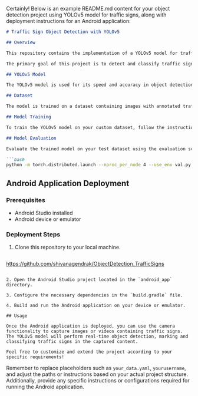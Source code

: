 Certainly! Below is an example README.md content for your object detection project using YOLOv5 model for traffic signs, along with deployment instructions for an Android application:

```markdown
# Traffic Sign Object Detection with YOLOv5

## Overview

This repository contains the implementation of a YOLOv5 model for traffic sign object detection. The YOLO (You Only Look Once) algorithm is a real-time object detection system, and the v5 version is known for its efficiency and accuracy.

The primary goal of this project is to detect and classify traffic signs in images or video frames, with a focus on real-time performance.

## YOLOv5 Model

The YOLOv5 model is used for its speed and accuracy in object detection tasks. You can find the official YOLOv5 repository [here](https://github.com/ultralytics/yolov5).

## Dataset

The model is trained on a dataset containing images with annotated traffic signs. Make sure to use a diverse dataset that covers various scenarios and types of traffic signs.

## Model Training

To train the YOLOv5 model on your custom dataset, follow the instructions provided in the [YOLOv5 repository](https://github.com/ultralytics/yolov5).

## Model Evaluation

Evaluate the trained model on your test dataset using the evaluation script provided in the YOLOv5 repository.

```bash
python -m torch.distributed.launch --nproc_per_node 4 --use_env val.py --data your_data.yaml --img-size 640
```

## Android Application Deployment

### Prerequisites

- Android Studio installed
- Android device or emulator

### Deployment Steps

1. Clone this repository to your local machine.

   ```bash
  https://github.com/shivanagendrak/ObjectDetection_TrafficSigns
   ```

2. Open the Android Studio project located in the `android_app` directory.

3. Configure the necessary dependencies in the `build.gradle` file.

4. Build and run the Android application on your device or emulator.

## Usage

Once the Android application is deployed, you can use the camera functionality to capture images or videos containing traffic signs. The YOLOv5 model will perform real-time object detection, marking and classifying traffic signs in the captured content.

Feel free to customize and extend the project according to your specific requirements!

```

Remember to replace placeholders such as `your_data.yaml`, `yourusername`, and adjust the paths or instructions based on your actual project structure. Additionally, provide any specific instructions or configurations required for running the Android application.
